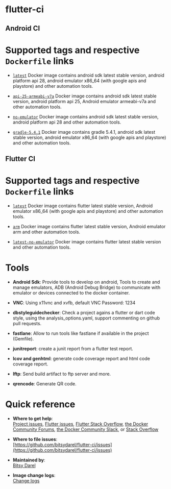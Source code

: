 # flutter-ci

## Android CI

# Supported tags and respective `Dockerfile` links

-	[`latest`](https://github.com/bitsydarel/flutter-ci/blob/master/docker/linux/android/Dockerfile) Docker image contains android sdk latest stable version, android platform api 28, android emulator x86_64 (with google apis and playstore) and other automation tools.

- [`api-25-armeabi-v7a`](https://github.com/bitsydarel/flutter-ci/blob/master/docker/linux/android/Dockerfile) Docker image contains android sdk latest stable version, android platform api 25, Android emulator armeabi-v7a and other automation tools.

- [`no-emulator`](https://github.com/bitsydarel/flutter-ci/blob/master/docker/linux/android/Dockerfile) Docker image contains android sdk latest stable version, android platform api 28 and other automation tools.

- [`gradle-5.4.1`](https://github.com/bitsydarel/flutter-ci/blob/master/docker/linux/android/Dockerfile) Docker image contains gradle 5.4.1, android sdk latest stable version, android emulator x86_64 (with google apis and playstore) and other automation tools.


## Flutter CI

# Supported tags and respective `Dockerfile` links

-	[`latest`](https://github.com/bitsydarel/flutter-ci/blob/master/docker/linux/flutter/Dockerfile) Docker image contains flutter latest stable version, Android emulator x86_64 (with google apis and playstore) and other automation tools.

- [`arm`](https://github.com/bitsydarel/flutter-ci/blob/master/docker/linux/flutter/Dockerfile) Docker image contains flutter latest stable version, Android emulator arm and other automation tools.

- [`latest-no-emulator`](https://github.com/bitsydarel/flutter-ci/blob/master/docker/linux/flutter/Dockerfile) Docker image contains flutter latest stable version and other automation tools.

# Tools
-	**Android Sdk**:
  Provide tools to develop on android, Tools to create and manage emulators, ADB (Android Debug Bridge) to communicate with emulator or devices connected to the docker container.

-	**VNC**:
  Using x11vnc and xvfb, default VNC Password: 1234

-	**dbstyleguidechecker**:
  Check a project agains a flutter or dart code style, using the analysis_options.yaml, support commenting on github pull requests.

-	**fastlane**:
  Allow to run tools like fastlane if available in the project (Gemfile).

-	**junitreport**:
  create a junit report from a flutter test report.

-	**lcov and genhtml**:
  generate code coverage report and html code coverage report.

-	**lftp**:
  Send build artifact to ftp server and more.

-	**qrencode**:
  Generate QR code.

# Quick reference

-	**Where to get help**:  
  [Project issues](https://github.com/bitsydarel/flutter-ci/issues), [Flutter issues](https://github.com/flutter/flutter/issues), [Flutter Stack Overflow](https://stackoverflow.com/search?tab=newest&q=flutter), [the Docker Community Forums](https://forums.docker.com/), [the Docker Community Slack](http://dockr.ly/slack), or [Stack Overflow](https://stackoverflow.com/search?tab=newest&q=docker)

-	**Where to file issues**:  
  [https://github.com/bitsydarel/flutter-ci/issues](https://github.com/bitsydarel/flutter-ci/issues)

-	**Maintained by**:  
  [Bitsy Darel](https://www.linkedin.com/in/darel-bitsy/)

-	**Image change logs**:  
  [Change logs](https://github.com/bitsydarel/flutter-ci/releases)

